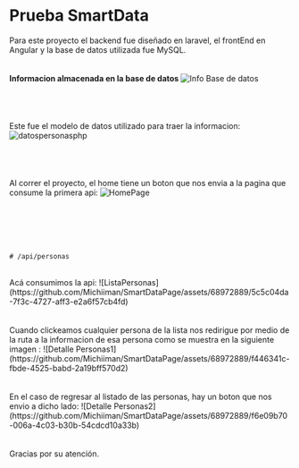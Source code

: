 # Prueba SmartData

Para este proyecto el backend fue diseñado en laravel, el frontEnd en Angular y la base de datos utilizada fue MySQL.
<br>                                
<br>
**Informacion almacenada en la base de datos**
![Info Base de datos](https://github.com/Michiiman/SmartDataPage/assets/68972889/02693a7c-ecc8-499a-bedc-750b499a1156)
<br> 
<br>                                
<br>                                
Este fue el modelo de datos utilizado para traer la informacion:
![datospersonasphp](https://github.com/Michiiman/SmartDataPage/assets/68972889/0176c3e5-2e4d-42c8-a0c8-55f5ebc94604)
<br>                                
<br>
<br>                                
Al correr el proyecto, el home tiene un boton que nos envia a la pagina que consume la primera api: 
![HomePage](https://github.com/Michiiman/SmartDataPage/assets/68972889/f6aac276-cf3f-4697-bd7a-7ae33afea99a)                                       
<br>                                
<br>                                
<br>                                
 ```
 # /api/personas
 ```
<br>                                
Acá consumimos la api:                                
![ListaPersonas](https://github.com/Michiiman/SmartDataPage/assets/68972889/5c5c04da-7f3c-4727-aff3-e2a6f57cb4fd)                                                  
<br>                                
<br>                                
<br>                                
Cuando clickeamos cualquier persona de la lista nos redirigue por medio de la ruta a la informacion de esa persona como se muestra en la siguiente imagen :                            
![Detalle Personas1](https://github.com/Michiiman/SmartDataPage/assets/68972889/f446341c-fbde-4525-babd-2a19bff570d2)
<br>                                
<br>                                
<br>                                
En el caso de regresar al listado de las personas, hay un boton que nos envio a dicho lado:                              
![Detalle Personas2](https://github.com/Michiiman/SmartDataPage/assets/68972889/f6e09b70-006a-4c03-b30b-54cdcd10a33b)                                       
<br>                                
<br>                                
<br>                                
Gracias por su atención.


 


